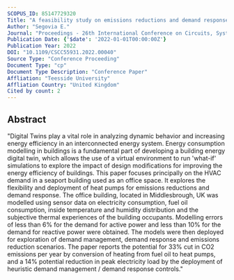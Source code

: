 ```yaml
---
SCOPUS_ID: 85147729320
Title: "A feasibility study on emissions reductions and demand response in a seaport building"
Author: "Segovia E."
Journal: "Proceedings - 26th International Conference on Circuits, Systems, Communications and Computers, CSCC 2022"
Publication Date: {'$date': '2022-01-01T00:00:00Z'}
Publication Year: 2022
DOI: "10.1109/CSCC55931.2022.00040"
Source Type: "Conference Proceeding"
Document Type: "cp"
Document Type Description: "Conference Paper"
Affliation: "Teesside University"
Affliation Country: "United Kingdom"
Cited by count: 2
---
```


## Abstract
"Digital Twins play a vital role in analyzing dynamic behavior and increasing energy efficiency in an interconnected energy system. Energy consumption modelling in buildings is a fundamental part of developing a building energy digital twin, which allows the use of a virtual environment to run 'what-if' simulations to explore the impact of design modifications for improving the energy efficiency of buildings. This paper focuses principally on the HVAC demand in a seaport building used as an office space. It explores the flexibility and deployment of heat pumps for emissions reductions and demand response. The office building, located in Middlesbrough, UK was modelled using sensor data on electricity consumption, fuel oil consumption, inside temperature and humidity distribution and the subjective thermal experiences of the building occupants. Modelling errors of less than 6% for the demand for active power and less than 10% for the demand for reactive power were obtained. The models were then deployed for exploration of demand management, demand response and emissions reduction scenarios. The paper reports the potential for 33% cut in CO2 emissions per year by conversion of heating from fuel oil to heat pumps, and a 14% potential reduction in peak electricity load by the deployment of heuristic demand management / demand response controls."
